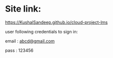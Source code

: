 # Site link:
https://KushalSandeep.github.io/cloud-project-lms

user following credentials to sign in:

email : abcd@gmail.com

pass  : 123456
